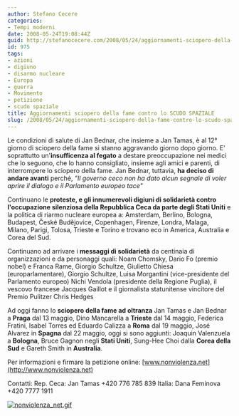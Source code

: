 ```yaml
---
author: Stefano Cecere
categories:
- Tempi moderni
date: 2008-05-24T19:08:44Z
guid: http://stefanocecere.com/2008/05/24/aggiornamenti-sciopero-della-fame-contro-lo-scudo-spaziale/
id: 975
tags:
- azioni
- digiuno
- disarmo nucleare
- Europa
- guerra
- Movimento
- petizione
- scudo spaziale
title: Aggiornamenti sciopero della fame contro lo SCUDO SPAZIALE
slug: /2008/05/24/aggiornamenti-sciopero-della-fame-contro-lo-scudo-spaziale/
---
```


Le condizioni di salute di Jan Bednar, che insieme a Jan Tamas, è al 12° giorno di sciopero della fame si stanno aggravando giorno dopo giorno. E' soprattutto un'**insufficenza al fegato** a destare preoccupazione nei medici che lo seguono, che lo hanno consigliato, insieme agli amici e parenti, di interrompere lo sciopero della fame. Jan Bednar, tuttavia, **ha deciso di andare avanti** perché, _"Il governo ceco non ha dato alcun segnale di voler aprire il dialogo e il Parlamento europeo tace"_

Continuano le **proteste, e gli innumerevoli digiuni di solidarietà contro l'occupazione silenziosa della Repubblica Ceca da parte degli Stati Uniti** e la politica di riarmo nucleare europea a: Amsterdam, Berlino, Bologna, Budapest, České Budějovice, Copenhagen, Firenze, Londra, Malaga, Milano, Parigi, Tolosa, Trieste e Torino e trovano eco in America, Australia e Corea del Sud.

Continuano ad arrivare i **messaggi di solidarietà** da centinaia di organizzazioni e da personaggi quali: Noam Chomsky, Dario Fo (premio nobel) e Franca Rame, Giorgio Schultze, Giulietto Chiesa (europarlamentare), Giorgio Schultze, Luisa Morgantini (vice-presidente del Parlamento europeo) Nichi Vendola (presidente della Regione Puglia), il vescovo francese Jacques Gaillot e il giornalista statunitense vincitore del Premio Pulitzer Chris Hedges

Ad oggi fanno lo **sciopero della fame ad oltranza** Jan Tamas e Jan Bednar a **Praga** dal 13 maggio, Dino Mancarella a **Trieste** dal 14 maggio, Federica Fratini, Isabel Torres ed Eduardo Calizza a **Roma** dal 19 maggio, José Alvarez in **Spagna** dal 22 maggio, oggi si sono aggiunti: Joaquin Valenzuela a **Bologna**, Bruce Gagnon negli **Stati Uniti**, Sung-Hee Choi dalla **Corea della Sud** e Gareth Smith in **Australia**.

Per informazioni e firmare la petizione online: [www.nonviolenza.net](http://www.nonviolenza.net)

Contatti: Rep. Ceca: Jan Tamas +420 776 785 839 Italia: Dana Feminova +420 7777 1911

[![nonviolenza_net.gif](http://stefanocecere.com/wp-content/uploads/sites/3/2008/05/nonviolenza_net.gif)](http://www.nonviolenza.net "nonviolenza_net.gif")